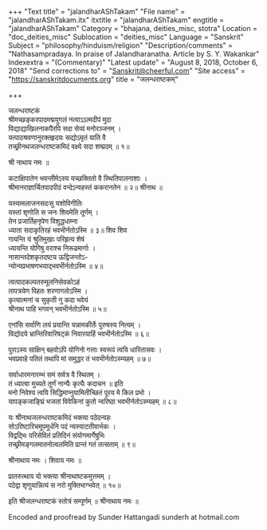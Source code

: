 +++
"Text title" = "jalandharAShTakam"
"File name" = "jalandharAShTakam.itx"
itxtitle = "jalandharAShTakam"
engtitle = "jalandharAShTakam"
Category = "bhajana, deities_misc, stotra"
Location = "doc_deities_misc"
Sublocation = "deities_misc"
Language = "Sanskrit"
Subject = "philosophy/hinduism/religion"
"Description/comments" = "Nathasampradaya.  In praise of Jalandharanatha. Article by S. Y. Wakankar"
Indexextra = "(Commentary)"
"Latest update" = "August 8, 2018, October 6, 2018"
"Send corrections to" = "Sanskrit@cheerful.com"
"Site access" = "https://sanskritdocuments.org"
title = "जलन्धराष्टकम्"

+++
  
 जलन्धराष्टकं   
श्रीमच्छङ्करपादमद्मयुगलं नत्वाऽऽत्मदीपं मुदा  
     विद्याद्याखिलनाकपैरपि सदा सेव्यं मनोरञ्जनम् ।  
यत्पाठश्रवणानुरक्तहृदयः सद्योऽमृतं याति वै  
     तच्छ्रीनथजलन्धराष्टकमिदं वक्ष्ये सदा शम्प्रदम् ॥ १॥  
  
श्री नाथाय नमः ॥  
  
कटाक्षिपातेन भवन्तीमेऽस्य यच्छक्तितो वै स्थितिपालनाशाः ।  
श्रीमानराज्ञार्चितपादपीठं वन्देऽन्वहस्तं ककरानतेन ॥ २॥ श्रीनाथ ॥  
  
यस्यामलाजनसदःसु यशोविगीतिः  
     यस्तां शृणोति स जनः शिवमेति तूर्णम् ।  
तेन प्रजार्तिहनृपेण विशुद्धधाम्ना  
     ध्याता सदाकृतिरहं भवभीर्नतोऽस्मि ॥ ३॥ शिव शिव  
गायन्ति यं श्रुतिमुखाः परिहृत्य शेषं  
     ध्यायन्ति योगिषु वराश्च निरूढमार्गाः ।  
नासान्तदेशकृतदष्टय ऊद्विजन्तोऽ-  
     न्योन्यप्रभाषणभयाद्भवभीर्नतोऽस्मि ॥ ४॥  
  
त्वत्पादकल्पतरुमूलनिसेवकोऽहं  
     तापत्रयेण पिहतः शरणागतोऽस्मि ।  
कृत्यात्मनां च सुकृती नु कदा भवेयं  
     श्रीनाथ पाहि भगवन् भवभीर्नतोऽस्मि ॥ ५॥  
  
एनांसि सर्वाणि लयं प्रयान्ति यन्नामकीर्तेः पुरुषस्य नित्यम् ।  
विद्योदये भ्रान्तिरिवारिषट्कं निवारयाहिं भवभीर्नतोऽस्मि ॥ ६॥  
  
पुराऽस्य साक्षिन् बहवोऽपि योगिनो गत्ताः स्वरूपं त्वयि धारितासवः ।  
भवप्रवाहे पतितं तथापि मां समुद्धर तं भवभीर्नतोऽस्म्यहम् ॥ ७॥  
  
सर्वाधारमनारम्भं समं सर्वत्र वै स्थितम् ।  
तं ध्यात्वा मुच्यते तूर्णं नान्यैः कृत्यैः कदाचन ॥ इति  
मनो निवेश्य त्वयि सिद्धिमाप्नुयामितीच्छितं पूरय मे किल प्रभो ।  
यापङ्कजाङ्घ्रिं भजतां विवेकिनां कुतो न्वरिष्ठा भवभीर्नतोऽस्म्यहम् ॥ ८॥  
  
यः श्रीनाथजलन्धराष्टकमिदं भक्त्या पठेदन्वहः  
     सोऽरिष्टारिचमूपमूर्धनि पदं न्यस्याटतीवार्भकः ।  
विद्वद्भिः परिसेवितं प्रतिदिनं संयोगमार्गेषुभिः  
     तच्छ्रीमङ्गलमातनोत्वलमिति प्रान्तं गतं तत्सताम् ॥ ९॥  
  
श्रीनाथाय नमः । शिवाय नमः ॥  
  
प्रातरुत्थाय यो भक्त्या श्रीनाथाष्टकमुत्तमम् ।  
पठेद्वा शृणुयान्नित्यं स नरो मुक्तिभाग्भवेत् ॥ १०॥  
  
इति श्रीजलन्धराष्टकं स्तोत्रं सम्पूर्णम् ॥ श्रीनाथाय नमः ॥  
  
  
Encoded and proofread by Sunder Hattangadi sunderh at hotmail.com  
  
